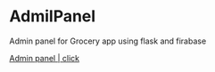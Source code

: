 # AdmilPanel
Admin panel for Grocery app using flask and firabase

<a href="https://groceryapp343.herokuapp.com/" target="_blank">Admin panel | click</a>

